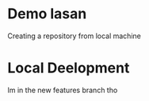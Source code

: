 # Demo lasan

Creating a repository from local machine

# Local Deelopment

Im in the new features branch tho

